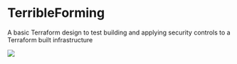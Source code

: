 # TerribleForming
A basic Terraform design to test building and applying security controls to a Terraform built infrastructure
<p><img src='//Azure2.jpg'></p>
